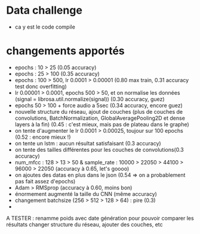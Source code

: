 # Data challenge


- ca y est le code compile

# changements apportés

- epochs : 10 > 25 
(0.05 accuracy)
- epochs : 25 > 100 
(0.35 accuracy)
- epochs : 100 > 500, lr 0.0001 > 0.00001 
(0.80 max train, 0.31 accuracy test donc overfitting)
- lr 0.00001 > 0.0001, epochs 500 > 50, et on normalise les données (signal = librosa.util.normalize(signal))
(0.30 accuracy, guez)
- epochs 50 > 100 + force audio a 5sec
(0.34 accuracy, encore guez)
- nouvelle structure du réseau, ajout de couches (plus de couches de convolutions, BatchNormalization, GlobalAveragePooling2D et dense layers à la fin)
  (0.45 : c'est mieux, mais pas de plateau dans le graphe)
- on tente d'augmenter le lr 0.0001 > 0.00025, toujour sur 100 epochs
  (0.52 : encore mieux !)
- on tente un lstm : aucun résultat satisfaisant (0.3 accuracy)
- on tente des tailles différentes pour les couches de convolutions(0.3 accuracy)
- num_mfcc : 128 > 13 > 50 & sample_rate : 10000 > 22050 > 44100 > 96000 > 22050
  (accuracy à 0.65, let's goooo)
- on ajoutes des datas en plus dans le json (0.54 => on a probablement pas fait assez d'epochs)
- Adam > RMSprop
  (accuracy à 0.60, moins bon)
- énormement augmenté la taille du CNN (même accuracy)
- changement batchsize (256 > 512 > 128 > 64) : pire (0.3)
- 

A TESTER : 
renamme poids avec date génération pour pouvoir comparer les résultats
changer structure du réseau, ajouter des couches, etc